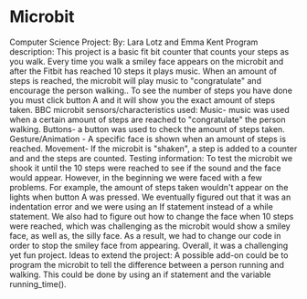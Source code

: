 # Microbit
Computer Science Project: By: Lara Lotz and Emma Kent    Program description: This project is a basic fit bit counter that counts your steps as you walk. Every time you walk a smiley face appears on the microbit and after the Fitbit has reached 10 steps it plays music. When an amount of steps is reached, the microbit will play music to "congratulate" and encourage the person walking..  To see the number of steps you have done you must click button A and it will show you the exact amount of steps taken.    BBC microbit sensors/characteristics used: Music- music was used when a certain amount of steps are reached to "congratulate" the person walking. Buttons- a button was used to check the amount of steps taken. Gesture/Animation - A specific face is shown when an amount of steps is reached. Movement- If the microbit is "shaken", a step is added to a counter and and the steps are counted.   Testing information: To test the microbit we shook it until the 10 steps were reached to see if the sound and the face would appear. However, in the beginning we were faced with a few problems. For example, the amount of steps taken wouldn't appear on the lights when button A was pressed.  We eventually figured out that it was an indentation error and we were using an If statement instead of a while statement. We also had to figure out how to change the face when 10 steps were reached, which was challenging as the microbit would show a smiley face, as well as, the silly face. As a result, we had to change our code in order to stop the smiley face from appearing. Overall, it was a challenging yet fun project.    Ideas to extend the project: A possible add-on could be to program the microbit to tell the difference between a person running and walking. This could be done by using an if statement and the variable running_time(). 
